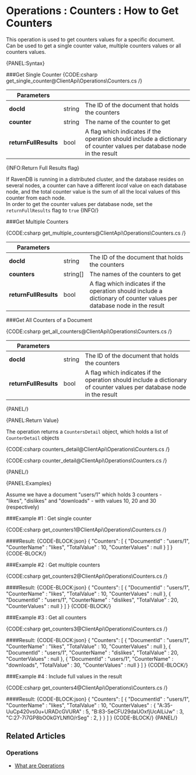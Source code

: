 ﻿# Operations : Counters : How to Get Counters

This operation is used to get counters values for a specific document.  
Can be used to get a single counter value, multiple counters values or all counters values.

{PANEL:Syntax}

###Get Single Counter
{CODE:csharp get_single_counter@ClientApi\Operations\Counters.cs /}

| Parameters | | |
| ------------- | ------------- | ----- |
| **docId** | string | The ID of the document that holds the counters |
| **counter** | string | The name of the counter to get |
| **returnFullResults** | bool | A flag which indicates if the operation should include a dictionary of counter values per database node in the result  |

{INFO:Return Full Results flag}

If RavenDB is running in a distributed cluster, and the database resides on several nodes,
a counter can have a different *local* value on each database node, and the total counter value is the
sum of all the local values of this counter from each node.  
In order to get the counter values per database node, set the `returnFullResults` flag to `true`
{INFO/}


###Get Multiple Counters 

{CODE:csharp get_multiple_counters@ClientApi\Operations\Counters.cs /}

| Parameters | | |
| ------------- | ------------- | ----- |
| **docId** | string | The ID of the document that holds the counters |
| **counters** | string[] | The names of the counters to get |
| **returnFullResults** | bool | A flag which indicates if the operation should include a dictionary of counter values per database node in the result  |


###Get All Counters of a Document 

{CODE:csharp get_all_counters@ClientApi\Operations\Counters.cs /}

| Parameters | | |
| ------------- | ------------- | ----- |
| **docId** | string | The ID of the document that holds the counters |
| **returnFullResults** | bool | A flag which indicates if the operation should include a dictionary of counter values per database node in the result  |
{PANEL/}


{PANEL:Return Value}

The operation returns a `CountersDetail` object, which holds a list of `CounterDetail` objects

{CODE:csharp counters_detail@ClientApi\Operations\Counters.cs /}

{CODE:csharp counter_detail@ClientApi\Operations\Counters.cs /}

{PANEL/}

{PANEL:Examples}

Assume we have a document "users/1" which holds 3 counters -  
"likes", "dislikes" and "downloads" -  with values 10, 20 and 30 (respectively)

###Example #1 : Get single counter

{CODE:csharp get_counters1@ClientApi\Operations\Counters.cs /}

####Result:
{CODE-BLOCK:json}
{
	"Counters": 
    [
		{
			"DocumentId" : "users/1",
			"CounterName" : "likes",
			"TotalValue" : 10,
			"CounterValues" : null
		}
	]
}
{CODE-BLOCK/}

###Example #2 : Get multiple counters 

{CODE:csharp get_counters2@ClientApi\Operations\Counters.cs /}

####Result:
{CODE-BLOCK:json}
{
	"Counters": 
    [
		{
			"DocumentId" : "users/1",
			"CounterName" : "likes",
			"TotalValue" : 10,
			"CounterValues" : null
		},
        {
			"DocumentId" : "users/1",
			"CounterName" : "dislikes",
			"TotalValue" : 20,
			"CounterValues" : null
		}
	]
}
{CODE-BLOCK/}

###Example #3 : Get all counters 

{CODE:csharp get_counters3@ClientApi\Operations\Counters.cs /}

####Result:
{CODE-BLOCK:json}
{
	"Counters": 
    [
		{
			"DocumentId" : "users/1",
			"CounterName" : "likes",
			"TotalValue" : 10,
			"CounterValues" : null
		},
        {
			"DocumentId" : "users/1",
			"CounterName" : "dislikes",
			"TotalValue" : 20,
			"CounterValues" : null
		},
        {
			"DocumentId" : "users/1",
			"CounterName" : "downloads",
			"TotalValue" : 30,
			"CounterValues" : null
		}
	]
}
{CODE-BLOCK/}

###Example #4 : Include full values in the result

{CODE:csharp get_counters4@ClientApi\Operations\Counters.cs /}

####Result:
{CODE-BLOCK:json}
{
	"Counters": 
    [
		{
			"DocumentId" : "users/1",
			"CounterName" : "likes",
			"TotalValue" : 10,
			"CounterValues" : 
            {
                "A:35-UuCp420vs0u+URADcGVURA" : 5,
                "B:83-SeCFU29daUOxfjUcAlLiJw" : 3,
                "C:27-7i7GP8bOOkGYLNflO/rSeg" : 2,
            }
		}
	]
}
{CODE-BLOCK/}
{PANEL/}

## Related Articles

### Operations

- [What are Operations](../../../client-api/operations/what-are-operations)

